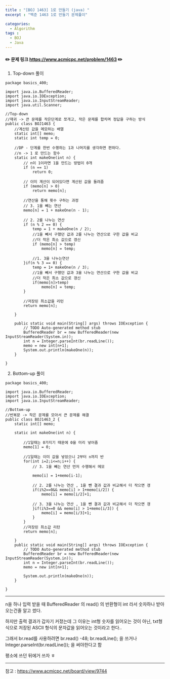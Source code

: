 ```yaml
---
title : "[BOJ 1463] 1로 만들기 (java) "
excerpt : "백준 1463 1로 만들기 문제풀이"

categories:
  - Algorithm
tags :
  - BOJ 
  - Java
---
```


#### :pencil2: 문제 링크 <https://www.acmicpc.net/problem/1463>  :pencil2:

1) Top-down 풀이 

~~~
package basics_400;

import java.io.BufferedReader;
import java.io.IOException;
import java.io.InputStreamReader;
import java.util.Scanner;

//Top-down 
//재귀 -> 큰 문제를 작은단계로 쪼개고, 작은 문제를 합치며 정답을 구하는 방식 
public class BOJ1463 {
	//계산된 값을 메모하는 배열 
	static int[] memo;
	static int temp = 0;

	//DP - 단계를 한번 수행하는 1과 나머지를 생각하면 편하다.
	//n -> 1 로 만드는 함수 
	static int makeOne(int n) {
		// n이 1이라면 1을 만드는 방법이 0개
		if (n == 1)
			return 0;
		
		// 이미 계산이 되어있다면 계산된 값을 돌려줌 
		if (memo[n] > 0)
			return memo[n];

		//연산을 통해 횟수 구하는 과정 
		// 3. 1을 빼는 연산
		memo[n] = 1 + makeOne(n - 1);

		// 2. 2를 나누는 연산
		if (n % 2 == 0) {
			temp = 1 + makeOne(n / 2);
			//1을 빼서 구했던 값과 2를 나누는 연산으로 구한 값을 비교 
			//더 작은 최소 값으로 갱신 
			if (memo[n] > temp)
				memo[n] = temp;
			
			//1. 3을 나누는연산 
		}if(n % 3 == 0) {
			temp = 1+ makeOne(n / 3);
			//1을 빼서 구했던 값과 3을 나누는 연산으로 구한 값을 비교 
			//더 작은 최소 값으로 갱신 
			if(memo[n]>temp)
				memo[n] = temp;
		}

		//저장된 최소값을 리턴 
		return memo[n];

	}

	public static void main(String[] args) throws IOException {
		// TODO Auto-generated method stub
		BufferedReader br = new BufferedReader(new InputStreamReader(System.in));
		int n = Integer.parseInt(br.readLine());
		memo = new int[n+1];
		System.out.println(makeOne(n));
	}

}

~~~



2) Bottom-up 풀이

~~~
package basics_400;

import java.io.BufferedReader;
import java.io.IOException;
import java.io.InputStreamReader;

//Bottom-up
//반복문 -> 작은 문제를 모아서 큰 문제를 해결 
public class BOJ1463_2 {
	static int[] memo;

	static int makeOne(int n) {
		
		//1일때는 0가지기 때문에 0을 미리 넣어줌 
		memo[1] = 0;
		
		//1일때는 이미 값을 넣었으니 2부터 n까지 반
		for(int i=2;i<=n;i++) {
			// 3. 1을 빼는 연산 먼저 수행해서 메모 
			
			memo[i] = 1+memo[i-1];
			
			// 2. 2를 나누는 연산 , 1을 뺀 결과 값과 비교해서 더 작으면 갱
			if(i%2==0&& memo[i] > 1+memo[i/2]) {
				memo[i] = memo[i/2]+1;
				
			// 3. 3을 나누는 연산 , 1을 뺀 결과 값과 비교해서 더 작으면 갱
			}if(i%3==0 && memo[i] > 1+memo[i/3]) {
				memo[i] = memo[i/3]+1;
			}
		}
		//저장된 최소값 리턴 
		return memo[n];

	}
	public static void main(String[] args) throws IOException {
		// TODO Auto-generated method stub
		BufferedReader br = new BufferedReader(new InputStreamReader(System.in));
		int n = Integer.parseInt(br.readLine());
		memo = new int[n+1];

		System.out.println(makeOne(n));
	}

}

~~~

---

n을 하나 입력 받을 때 BufferedReader 의 read() 의 반환형이 int 라서 숫자하나 받아오는건줄 알고 썼다.

하지만 출력 결과가 갑자기 커졌는데 그 이유는  int형 숫자를 읽어오는 것이 아닌, txt형식으로 저장된 ASCII 형식의 문자값을 읽어오는 것이라고 한다..

그래서 br.read를 사용하려면 br.read() -48; br.readLine(); 을 쓰거나 Integer.parseInt(br.readLine()); 을 써야한다고 함

평소에 쓰던 뒤에거 쓰자 ㅎ

--- 
참고 : https://www.acmicpc.net/board/view/9744
